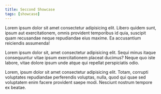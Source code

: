 ```yaml
---
title: Seccond Showcase
tags: [showcase]
---
```


Lorem ipsum dolor sit amet consectetur adipisicing elit. Libero quidem sunt, ipsum aut exercitationem, omnis provident temporibus id quia, suscipit quam recusandae neque repudiandae eius maxime. Ea accusantium reiciendis assumenda!

Lorem ipsum dolor sit, amet consectetur adipisicing elit. Sequi minus itaque consequuntur vitae ipsum exercitationem placeat ducimus? Neque quo iste labore, vitae dolore ipsum unde atque qui repellat perspiciatis odio.

Lorem, ipsum dolor sit amet consectetur adipisicing elit. Totam, corrupti voluptates repudiandae perferendis voluptas, nulla, quod qui quae sed voluptatem enim facere provident saepe modi. Nesciunt nostrum tempore ex beatae.
